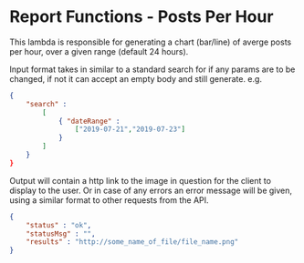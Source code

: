# Report Functions - Posts Per Hour

This lambda is responsible for generating a chart (bar/line) of averge posts per hour, over a given range (default 24 hours). 

Input format takes in similar to a standard search for if any params are to be changed, if not it can accept an empty body and still generate. e.g.
```json
{
    "search" : 
        [ 
            { "dateRange" : 
                ["2019-07-21","2019-07-23"] 
            } 
        ]
    }
}
```

Output will contain a http link to the image in question for the client to display to the user. Or in case of any errors an error message will be given, using a similar format to other requests from the API. 
```json
{
    "status" : "ok",
    "statusMsg" : "",
    "results" : "http://some_name_of_file/file_name.png"
}
```

